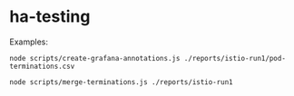 # ha-testing



Examples:

```
node scripts/create-grafana-annotations.js ./reports/istio-run1/pod-terminations.csv
```

```
node scripts/merge-terminations.js ./reports/istio-run1
```
